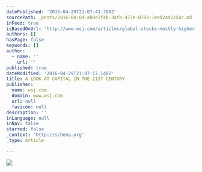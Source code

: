 ```yaml
---
datePublished: '2016-04-29T21:07:41.788Z'
sourcePath: _posts/2016-04-04-ab0e2f4b-34fb-477e-8783-1ea92aa2254c.md
inFeed: true
isBasedOnUrl: 'http://www.wsj.com/articles/global-stocks-mostly-higher-1459324044'
authors: []
hasPage: false
keywords: []
author:
  - name: ''
    url: ''
published: true
dateModified: '2016-04-29T21:07:17.148Z'
title: A LOOK AT CAPITAL IN THE 21ST CENTURY
publisher:
  name: wsj.com
  domain: www.wsj.com
  url: null
  favicon: null
description: ''
inLanguage: null
inNav: false
starred: false
_context: 'http://schema.org'
_type: Article

---
```

![](https://s3-us-west-2.amazonaws.com/the-grid-img/p/88de518bd308851c6bf6c66e7b65a83ea4d24486.jpg)